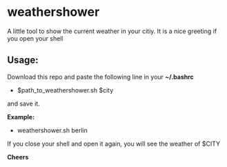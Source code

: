# weathershower
A little tool to show the current weather in your citiy. It is a nice greeting if you open your shell

## Usage:

Download this repo and paste the following line in your **~/.bashrc**

- $path\_to\_weathershower.sh $city

and save it.

**Example:**

- weathershower.sh berlin

If you close your shell and open it again, you will see the weather of $CITY

**Cheers**
